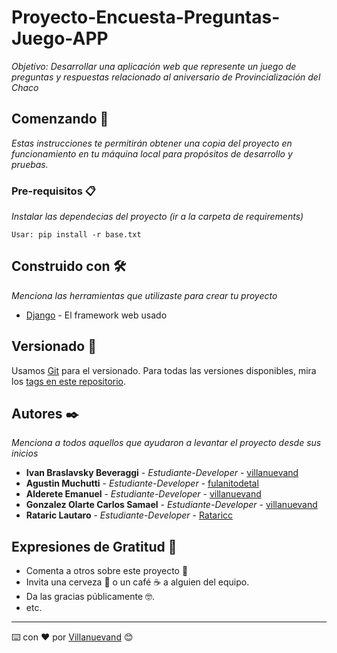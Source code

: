 # Proyecto-Encuesta-Preguntas-Juego-APP

_Objetivo: Desarrollar una aplicación web que represente un juego de preguntas y
respuestas relacionado al aniversario de Provincialización del Chaco_ 

## Comenzando 🚀

_Estas instrucciones te permitirán obtener una copia del proyecto en funcionamiento en tu máquina local para propósitos de desarrollo y pruebas._


### Pre-requisitos 📋

_Instalar las dependecias del proyecto (ir a la carpeta de requirements)_

```
Usar: pip install -r base.txt
```
## Construido con 🛠️

_Menciona las herramientas que utilizaste para crear tu proyecto_

* [Django](https://www.djangoproject.com/) - El framework web usado

## Versionado 📌

Usamos [Git](https://git-scm.com/) para el versionado. Para todas las versiones disponibles, mira los [tags en este repositorio](https://github.com/Rataricc/Proyecto-Encuesta-).

## Autores ✒️

_Menciona a todos aquellos que ayudaron a levantar el proyecto desde sus inicios_

* **Ivan Braslavsky Beveraggi** - *Estudiante-Developer* - [villanuevand](https://github.com/villanuevand)
* **Agustin Muchutti** - *Estudiante-Developer* - [fulanitodetal](#fulanito-de-tal)
* **Alderete Emanuel** - *Estudiante-Developer* - [villanuevand](https://github.com/villanuevand)
* **Gonzalez Olarte Carlos Samael** - *Estudiante-Developer* - [villanuevand](https://github.com/villanuevand)
* **Rataric Lautaro** - *Estudiante-Developer* - [Rataricc](https://github.com/Rataricc)

## Expresiones de Gratitud 🎁

* Comenta a otros sobre este proyecto 📢
* Invita una cerveza 🍺 o un café ☕ a alguien del equipo. 
* Da las gracias públicamente 🤓.
* etc.

---
⌨️ con ❤️ por [Villanuevand](https://github.com/Villanuevand) 😊

